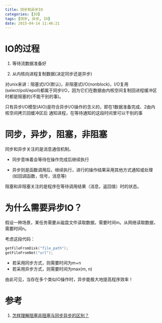 ```yaml
---
title: 同步和异步IO
categories: [IO]
tags: [同步, 异步, IO]
date: 2015-04-14 11:46:21
---
```


# IO的过程

1.  等待流数据准备好

1.  从内核向进程复制数据(决定同步还是异步)

对unix来讲：阻塞式I/O(默认)，非阻塞式I/O(nonblock)，I/O复用(select/poll/epoll)都属于同步I/O，因为它们在数据由内核空间复制回进程缓冲区时都是阻塞的(不能干别的事)。

只有异步I/O模型(AIO)是符合异步I/O操作的含义的，即在1数据准备完成、2由内核空间拷贝回缓冲区后 通知进程，在等待通知的这段时间里可以干别的事

# 同步，异步，阻塞，非阻塞

同步和异步关注的是消息通信机制。

-   同步意味着会等待在操作完成后继续执行

-   异步则是函数调用后，继续执行，进行的操作结果采用其他方式通知或处理(如回调函数，信号，消息等)

阻塞和非阻塞关注的是程序在等待调用结果（消息，返回值）时的状态。

# 为什么需要异步IO？

假设一种场景，某任务需要从磁盘文件读取数据，需要时间m。从网络读取数据，需要时间n。

考虑这段代码：
```c
getFileFromDisk("file_path");
getFileFromNet("url");
```
-   若采用同步方式，则需要时间为m+n
-   若采用异步方式，则需要时间为max(m, n)

由此可见，当存在多个类似IO操作时，异步能极大地提高程序效率！

# 参考

1.  [怎样理解阻塞非阻塞与同步异步的区别？](http://www.zhihu.com/question/19732473)

